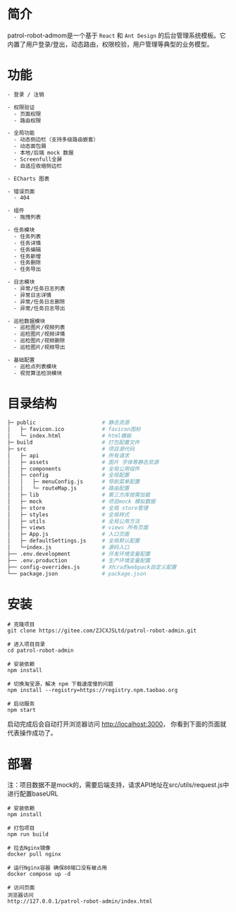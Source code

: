 
# 简介
patrol-robot-admom是一个基于 `React` 和 `Ant Design` 的后台管理系统模板。它内置了用户登录/登出，动态路由，权限校验，用户管理等典型的业务模型。


# 功能

```bash
- 登录 / 注销

- 权限验证
  - 页面权限
  - 路由权限

- 全局功能
  - 动态侧边栏（支持多级路由嵌套）
  - 动态面包屑
  - 本地/后端 mock 数据
  - Screenfull全屏
  - 自适应收缩侧边栏

- ECharts 图表

- 错误页面
  - 404

- 组件
  - 拖拽列表

- 任务模块
  - 任务列表
  - 任务详情
  - 任务编辑
  - 任务新增
  - 任务删除
  - 任务导出

- 日志模块
  - 异常/任务日志列表
  - 异常日志详情
  - 异常/任务日志删除
  - 异常/任务日志导出

- 巡检数据模块
  - 巡检图片/视频列表
  - 巡检图片/视频详情
  - 巡检图片/视频删除
  - 巡检图片/视频导出

- 基础配置
  - 巡检点列表模块
  - 视觉算法检测模块

```

# 目录结构

```bash
├─ public                     # 静态资源
│   ├─ favicon.ico            # favicon图标
│   └─ index.html             # html模板
├─ build                      # 打包配置文件
├─ src                        # 项目源代码
│   ├─ api                    # 所有请求
│   ├─ assets                 # 图片 字体等静态资源
│   ├─ components             # 全局公用组件
│   ├─ config                 # 全局配置
│   │   ├─ menuConfig.js      # 导航菜单配置
│   │   └─ routeMap.js        # 路由配置
│   ├─ lib                    # 第三方库按需加载
│   ├─ mock                   # 项目mock 模拟数据
│   ├─ store                  # 全局 store管理
│   ├─ styles                 # 全局样式
│   ├─ utils                  # 全局公用方法
│   ├─ views                  # views 所有页面
│   ├─ App.js                 # 入口页面
│   ├─ defaultSettings.js     # 全局默认配置
│   └─index.js                # 源码入口
├── .env.development          # 开发环境变量配置
├── .env.production           # 生产环境变量配置
├── config-overrides.js       # 对cra的webpack自定义配置
└── package.json              # package.json
```

# 安装

```shell
# 克隆项目
git clone https://gitee.com/ZJCXJSLtd/patrol-robot-admin.git

# 进入项目目录
cd patrol-robot-admin

# 安装依赖
npm install

# 切换淘宝源，解决 npm 下载速度慢的问题
npm install --registry=https://registry.npm.taobao.org

# 启动服务
npm start
```

启动完成后会自动打开浏览器访问 [http://localhost:3000](http://localhost:3000)， 你看到下面的页面就代表操作成功了。


# 部署

注：项目数据不是mock的，需要后端支持，请求API地址在src/utils/request.js中进行配置baseURL

```shell
# 安装依赖
npm install

# 打包项目
npm run build

# 拉去Nginx镜像
docker pull nginx

# 运行Nginx容器 确保80端口没有被占用
docker compose up -d

# 访问页面
浏览器访问
http://127.0.0.1/patrol-robot-admin/index.html
```